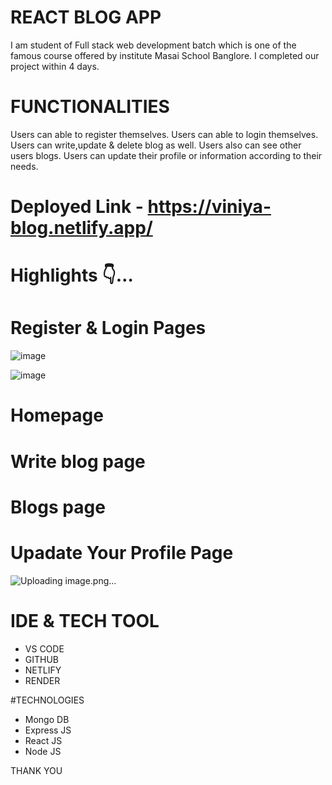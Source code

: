 # REACT BLOG APP

I am student of Full stack web development batch which is one of the famous course offered by institute Masai School Banglore. I completed our project within 4 days.

# FUNCTIONALITIES

Users can able to register themselves.
Users can able to login themselves.
Users can write,update & delete blog as well.
Users also can see other users blogs.
Users can update their profile or information according to their needs.

# Deployed Link -  https://viniya-blog.netlify.app/

# Highlights 👇…

# Register & Login Pages

![image](https://user-images.githubusercontent.com/66818449/206429050-be06142b-cfd2-4142-b7ed-b7c411479301.png)

![image](https://user-images.githubusercontent.com/66818449/206429278-63b39530-3b76-457d-a217-4a5faae5ef2d.png)



# Homepage



# Write blog page


# Blogs page


# Upadate Your Profile Page

![Uploading image.png…]()


# IDE & TECH TOOL

- VS CODE
- GITHUB
- NETLIFY
- RENDER

#TECHNOLOGIES
- Mongo DB
- Express JS
- React JS
- Node JS


THANK YOU 
